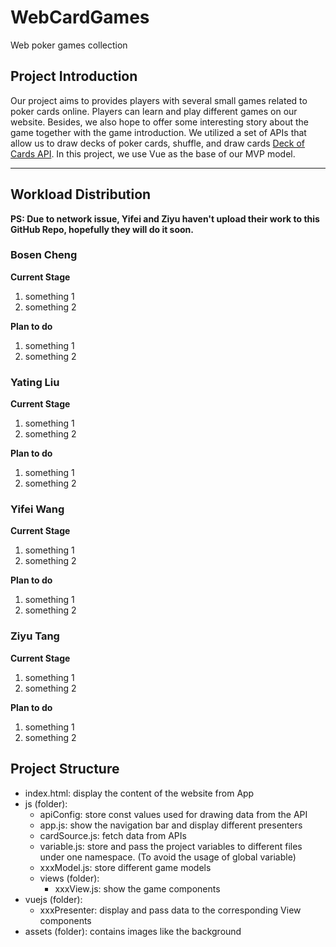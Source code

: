 # WebCardGames
Web poker games collection

## Project Introduction
Our project aims to provides players with several small games related to poker cards online. Players can learn and play different games on our website. Besides, we also hope to offer some interesting story about the game together with the game introduction.
We utilized a set of APIs that allow us to draw decks of poker cards, shuffle, and draw cards [Deck of Cards API](https://stackoverflow.com/questions/6957443/how-to-display-div-after-click-the-button-in-javascript). In this project, we use Vue as the base of our MVP model.

---

## Workload Distribution 

**PS: Due to network issue, Yifei and Ziyu haven't upload their work to this GitHub Repo, hopefully they will do it soon.**

### Bosen Cheng
**Current Stage**
1. something 1
2. something 2

**Plan to do**
1. something 1
2. something 2


### Yating Liu
**Current Stage**
1. something 1
2. something 2

**Plan to do**
1. something 1
2. something 2

### Yifei Wang
**Current Stage**
1. something 1
2. something 2

**Plan to do**
1. something 1
2. something 2

###  Ziyu Tang
**Current Stage**
1. something 1
2. something 2

**Plan to do**
1. something 1
2. something 2




## Project Structure 
- index.html: display the content of the website from App
- js (folder):
    - apiConfig: store const values used for drawing data from the API
    - app.js: show the navigation bar and display different presenters
    - cardSource.js: fetch data from APIs
    - variable.js: store and pass the project variables to different files under one namespace. (To avoid the usage of global variable)
    - xxxModel.js: store different game models
    - views (folder):
        - xxxView.js: show the game components
- vuejs (folder):
    - xxxPresenter: display and pass data to the corresponding View components
- assets (folder): contains images like the background 
